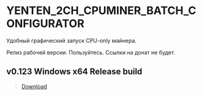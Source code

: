 # YENTEN_2CH_CPUMINER_BATCH_CONFIGURATOR
Удобный графический запуск CPU-only майнера.

Релиз рабочей версии. Пользуйтесь. Ссылки на донат не будет.

<h2>v0.123 Windows x64 Release build</h2>

> <a href=https://github.com/ChervyachokMigo/YENTEN-2ch-CPUMINER-BATCH-CONFFIGURER/releases/tag/YENTEN>Download</a>
